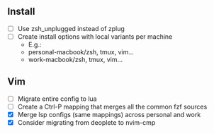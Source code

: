 ## Install

-   [ ] Use zsh_unplugged instead of zplug
-   [ ] Create install options with local variants per machine
    -   E.g.:
    -   personal-macbook/zsh, tmux, vim...
    -   work-macbook/zsh, tmux, vim...

## Vim

-   [ ] Migrate entire config to lua
-   [ ] Create a Ctrl-P mapping that merges all the common fzf sources
-   [x] Merge lsp configs (same mappings) across personal and work
-   [x] Consider migrating from deoplete to nvim-cmp
